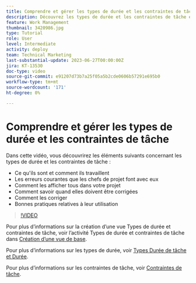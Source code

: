 ```yaml
---
title: Comprendre et gérer les types de durée et les contraintes de tâche
description: Découvrez les types de durée et les contraintes de tâche et comment vous assurer de les configurer correctement dans vos projets.
feature: Work Management
thumbnail: 3420986.jpg
type: Tutorial
role: User
level: Intermediate
activity: deploy
team: Technical Marketing
last-substantial-update: 2023-06-27T00:00:00Z
jira: KT-13530
doc-type: video
source-git-commit: e91207d73b7a25f05a5b2cde0606b57291e695b0
workflow-type: tm+mt
source-wordcount: '171'
ht-degree: 0%

---
```


# Comprendre et gérer les types de durée et les contraintes de tâche

Dans cette vidéo, vous découvrirez les éléments suivants concernant les types de durée et les contraintes de tâche :

* Ce qu&#39;ils sont et comment ils travaillent
* Les erreurs courantes que les chefs de projet font avec eux
* Comment les afficher tous dans votre projet
* Comment savoir quand elles doivent être corrigées
* Comment les corriger
* Bonnes pratiques relatives à leur utilisation


>[!VIDEO](https://video.tv.adobe.com/v/3420986/?quality=12&learn=on)


Pour plus d’informations sur la création d’une vue Types de durée et contraintes de tâche, voir l’activité Types de durée et contraintes de tâche dans [Création d’une vue de base](https://experienceleague.adobe.com/docs/workfront-learn/tutorials-workfront/reporting/basic-reporting/create-a-basic-view.html?lang=en).

Pour plus d’informations sur les types de durée, voir [Types Durée de tâche et Durée](https://experienceleague.adobe.com/docs/workfront/using/manage-work/tasks/task-duration-and-duration-types/task-duration-duration-type.html?lang=en).

Pour plus d’informations sur les contraintes de tâche, voir [Contraintes de tâche](https://experienceleague.adobe.com/docs/workfront/using/manage-work/tasks/task-constraints/task-constraints.html?lang=en).


